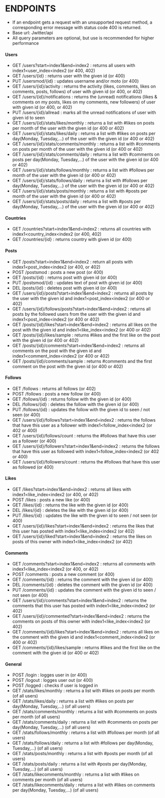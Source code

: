 # ENDPOINTS

* If an endpoint gets a request with an unsupported request method, a corresponding error message with status code 400 is returned. 
* Base url: Jwitter/api
* All query parameters are optional, but use is recommended for higher performance

#### Users
* GET   /users?start=index1&end=index2              :       returns all users with index1<user_index<index2 (or 400, 402)
* GET   /users/{id}                                 :       returns user with the given id (or 400) 
* PUT   /usersmod/{id}                                 :       updates username and/or moto (or 400) 
* GET   /users/{id}/activity                            :       returns the activity (likes, comments, likes on comments, posts, follows) of user with given id (or 400, or 402)
* GET   /users/{id}/notifications                       :       returns the (unread) notifications (likes & comments on my posts, likes on my comments, new followers) of user with given id (or 400, or 402)
* PUT   /users/{id}/allread                             :       marks all the unread notifications of user with given id to seen
* GET   /users/{id}/stats/likes/monthly                             :       returns a list with #likes on posts per month of the user with the given id (or 400 or 402)
* GET   /users/{id}/stats/likes/daily                               :       returns a list with #likes on posts per day(Monday, Tuesday,...) of the user with the given id (or 400 or 402)
* GET   /users/{id}/stats/comments/monthly                          :       returns a list with #comments on  posts per month of the user with the given id (or 400 or 402)
* GET   /users/{id}/stats/comments/daily                            :       returns a list with #comments on  posts per day(Monday, Tuesday,...) of the user with the given id (or 400 or 402)
* GET   /users/{id}/stats/follows/monthly                           :       returns a list with #follows per month of the user with the given id (or 400 or 402)
* GET   /users/{id}/stats/follows/daily                             :       returns a list with #follows per day(Monday, Tuesday,...) of the user with the given id (or 400 or 402)
* GET   /users/{id}/stats/posts/monthly                             :       returns a list with #posts per month of the user with the given id (or 400 or 402)
* GET   /users/{id}/stats/posts/daily                               :       returns a list with #posts per day(Monday, Tuesday,...) of the user with the given id (or 400 or 402)

#### Countries
* GET   /countries?start=index1&end=index2          :       returns all countries with index1<country_index<index2 (or 400, 402)
* GET   /countries/{id}                             :       returns country with given id (or 400)   

#### Posts
* GET   /posts?start=index1&end=index2                      :       return all posts with index1<post_index<index2 (or 400, or 402)
* POST  /postsmod                                              :       posts a new post (or 400)
* GET   /posts/{id}                                         :       returns post with given id (or 400)
* PUT   /postsmod/{id}                                         :       updates text of post with given id (or 400)
* DEL   /posts/{id}                                         :       deletes post with given id (or 400)
* GET   /users/{id}/posts?start=index1&end=index2           :       returns all posts by the user with the given id and index1<post_index<index2 (or 400 or 402)
* GET   /users/{id}/follows/posts?start=index1&end=index2   :       returns all posts by the followed users from the user with the given id and index1<post_index<index2 (or 400 or 402)
* GET   /posts/{id}/likes?start=index1&end=index2   :       returns all likes on the post with the given id and index1<like_index<index2 (or 400 or 402)
* GET   /posts/{id}/likes/sample                    :       returns #likes and the first like on the post with the given id (or 400 or 402)
* GET   /posts/{id}/comments?start=index1&end=index2   :       returns all comments on the post with the given id and index1<comment_index<index2 (or 400 or 402)
* GET   /posts/{id}/comments/sample                    :       returns #comments and the first comment on the post with the given id (or 400 or 402)

#### Follows
* GET   /follows                                      :       returns all follows (or 402)
* POST  /follows                                      :       posts a new follow (or 400)
* GET   /follows/{id}                                 :       returns follow with the given id (or 400)
* DEL   /follows/{id}                                 :       deletes the follow with the given id (or 400)
* PUT   /follows/{id}                                 :       updates the follow with the given id to seen / not seen (or 400)
* GET   /users/{id}/follows?start=index1&end=index2   :       returns the follows that have this user as a follower with index1<follow_index<index2 (or 402 or 400)
* GET   /users/{id}/follows/count                     :       returns the #follows that have this user as a follower (or 400)
* GET   /users/{id}/followers?start=index1&end=index2 :       returns the follows that have this user as followed with index1<follow_index<index2 (or 402 or 400)
* GET   /users/{id}/followers/count                     :       returns the #follows that have this user as followed (or 400)

#### Likes
* GET   /likes?start=index1&end=index2              :       returns all likes with index1<like_index<index2 (or 400, or 402)
* POST  /likes                                      :       posts a new like (or 400)
* GET   /likes/{id}                                 :       returns the like with the given id (or 400)
* DEL   /likes/{id}                                 :       deletes the like with the given id (or 400)
* PUT   /likes/{id}                                 :       updates the like with the given id to seen / not seen (or 400)
* GET   /users/{id}/likes?start=index1&end=index2   :       returns the likes that this user has posted with index1<like_index<index2 (or 402)
* GET   /users/{id}/liked?start=index1&end=index2   :       returns the likes on posts of this owner with index1<like_index<index2 (or 402)

#### Comments
* GET   /comments?start=index1&end=index2              :       returns all comments with index1<like_index<index2 (or 400, or 402)
* POST  /comments                                      :       posts a new comment (or 400)
* GET   /comments/{id}                                 :       returns the comment with the given id (or 400)
* DEL   /comments/{id}                                 :       deletes the comment with the given id (or 400)
* PUT   /comments/{id}                                 :       updates the comment with the given id to seen / not seen (or 400)
* GET   /users/{id}/comments?start=index1&end=index2   :       returns the comments that this user has posted with index1<like_index<index2 (or 402)
* GET   /users/{id}/commented?start=index1&end=index2  :       returns the comments on posts of this owner with index1<like_index<index2 (or 402)
* GET   /comments/{id}/likes?start=index1&end=index2   :       returns all likes on the comment with the given id and index1<comment_index<index2 (or 400 or 402)
* GET   /comments/{id}/likes/sample                    :       returns #likes and the first like on the comment with the given id (or 400 or 402)

#### General
* POST  /login                                           :       logges user in (or 400)
* POST  /logout                                          :       logges user out (or 400)
* POST  /logged                                          :       checks if user is logged in 
* GET   /stats/likes/monthly                             :       returns a list with #likes on posts per month (of all users)
* GET   /stats/likes/daily                               :       returns a list with #likes on posts per day(Monday, Tuesday,...) (of all users)
* GET   /stats/comments/monthly                          :       returns a list with #comments on  posts per month (of all users)
* GET   /stats/comments/daily                            :       returns a list with #comments on  posts per day(Monday, Tuesday,...) (of all users)
* GET   /stats/follows/monthly                           :       returns a list with #follows per month (of all users)
* GET   /stats/follows/daily                             :       returns a list with #follows per day(Monday, Tuesday,...) (of all users)
* GET   /stats/posts/monthly                             :       returns a list with #posts per month (of all users)
* GET   /stats/posts/daily                               :       returns a list with #posts per day(Monday, Tuesday,...) (of all users)
* GET   /stats/likecomments/monthly                      :       returns a list with #likes on comments per month (of all users)
* GET   /stats/likecomments/daily                        :       returns a list with #likes on comments per day(Monday, Tuesday,...) (of all users)